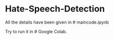 # Hate-Speech-Detection

All the details have been given in # maincode.ipynb

Try to run it in # Google Colab.



